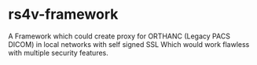 # rs4v-framework
A Framework which could create proxy for ORTHANC (Legacy PACS DICOM) in local networks with self signed SSL Which would work flawless with multiple security features.
